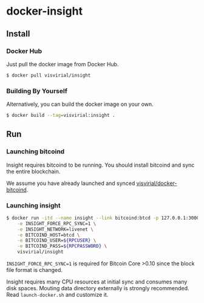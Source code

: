 docker-insight
==============

## Install

### Docker Hub

Just pull the docker image from Docker Hub.

``` bash
$ docker pull visvirial/insight
```

### Building By Yourself

Alternatively, you can build the docker image on your own.

``` bash
$ docker build --tag=visvirial:insight .
```

## Run

### Launching bitcoind

Insight requires bitcoind to be running.
You should install bitcoind and sync the entire blockchain.

We assume you have already launched and synced [visvirial/docker-bitcoind](https://github.com/visvirial/docker-bitcoind).

### Launching insight

``` bash
$ docker run -itd --name insight --link bitcoind:btcd -p 127.0.0.1:3000:3000 \
	-e INSIGHT_FORCE_RPC_SYNC=1 \
	-e INSIGHT_NETWORK=livenet \
	-e BITCOIND_HOST=btcd \
	-e BITCOIND_USER=${RPCUSER} \
	-e BITCOIND_PASS=${RPCPASSWORD} \
	visvirial/insight
```

`INSIGHT_FORCE_RPC_SYNC=1` is required for Bitcoin Core >0.10 since the block file format is changed.

Insight requires many CPU resources at initial sync and consumes many disk spaces.
Mouting data directory externally is strongly recommended.
Read `launch-docker.sh` and customize it.

